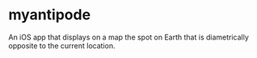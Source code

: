 # myantipode
An iOS app that displays on a map the spot on Earth that is diametrically opposite to the current location.
